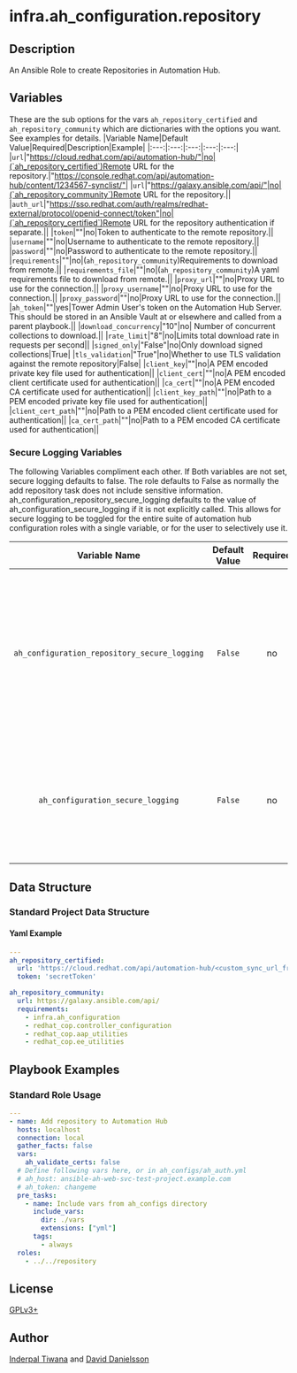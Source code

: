 # infra.ah_configuration.repository

## Description

An Ansible Role to create Repositories in Automation Hub.

## Variables

These are the sub options for the vars `ah_repository_certified` and `ah_repository_community` which are dictionaries with the options you want. See examples for details.
|Variable Name|Default Value|Required|Description|Example|
|:---:|:---:|:---:|:---:|:---:|
|`url`|"https://cloud.redhat.com/api/automation-hub/"|no|(`ah_repository_certified`)Remote URL for the repository.|"https://console.redhat.com/api/automation-hub/content/1234567-synclist/"|
|`url`|"https://galaxy.ansible.com/api/"|no|(`ah_repository_community`)Remote URL for the repository.||
|`auth_url`|"https://sso.redhat.com/auth/realms/redhat-external/protocol/openid-connect/token"|no|(`ah_repository_certified`)Remote URL for the repository authentication if separate.||
|`token`|""|no|Token to authenticate to the remote repository.||
|`username`|""|no|Username to authenticate to the remote repository.||
|`password`|""|no|Password to authenticate to the remote repository.||
|`requirements`|""|no|(`ah_repository_community`)Requirements to download from remote.||
|`requirements_file`|""|no|(`ah_repository_community`)A yaml requirements file to download from remote.||
|`proxy_url`|""|no|Proxy URL to use for the connection.||
|`proxy_username`|""|no|Proxy URL to use for the connection.||
|`proxy_password`|""|no|Proxy URL to use for the connection.||
|`ah_token`|""|yes|Tower Admin User's token on the Automation Hub Server.  This should be stored in an Ansible Vault at or elsewhere and called from a parent playbook.||
|`download_concurrency`|"10"|no| Number of concurrent collections to download.||
|`rate_limit`|"8"|no|Limits total download rate in requests per second||
|`signed_only`|"False"|no|Only download signed collections|True|
|`tls_validation`|"True"|no|Whether to use TLS validation against the remote repository|False|
|`client_key`|""|no|A PEM encoded private key file used for authentication||
|`client_cert`|""|no|A PEM encoded client certificate used for authentication||
|`ca_cert`|""|no|A PEM encoded CA certificate used for authentication||
|`client_key_path`|""|no|Path to a PEM encoded private key file used for authentication||
|`client_cert_path`|""|no|Path to a PEM encoded client certificate used for authentication||
|`ca_cert_path`|""|no|Path to a PEM encoded CA certificate used for authentication||

### Secure Logging Variables

The following Variables compliment each other.
If Both variables are not set, secure logging defaults to false.
The role defaults to False as normally the add repository task does not include sensitive information.
ah_configuration_repository_secure_logging defaults to the value of ah_configuration_secure_logging if it is not explicitly called. This allows for secure logging to be toggled for the entire suite of automation hub configuration roles with a single variable, or for the user to selectively use it.

|Variable Name|Default Value|Required|Description|
|:---:|:---:|:---:|:---:|
|`ah_configuration_repository_secure_logging`|`False`|no|Whether or not to include the sensitive Namespace role tasks in the log.  Set this value to `True` if you will be providing your sensitive values from elsewhere.|
|`ah_configuration_secure_logging`|`False`|no|This variable enables secure logging as well, but is shared across multiple roles, see above.|

## Data Structure

### Standard Project Data Structure

#### Yaml Example

```yaml
---
ah_repository_certified:
  url: 'https://cloud.redhat.com/api/automation-hub/<custom_sync_url_from_cloud>'
  token: 'secretToken'

ah_repository_community:
  url: https://galaxy.ansible.com/api/
  requirements:
    - infra.ah_configuration
    - redhat_cop.controller_configuration
    - redhat_cop.aap_utilities
    - redhat_cop.ee_utilities
```

## Playbook Examples

### Standard Role Usage

```yaml
---
- name: Add repository to Automation Hub
  hosts: localhost
  connection: local
  gather_facts: false
  vars:
    ah_validate_certs: false
  # Define following vars here, or in ah_configs/ah_auth.yml
  # ah_host: ansible-ah-web-svc-test-project.example.com
  # ah_token: changeme
  pre_tasks:
    - name: Include vars from ah_configs directory
      include_vars:
        dir: ./vars
        extensions: ["yml"]
      tags:
        - always
  roles:
    - ../../repository
```

## License

[GPLv3+](LICENSE)

## Author

[Inderpal Tiwana](https://github.com/inderpaltiwana/) and [David Danielsson](https://github.com/djdanielsson)

